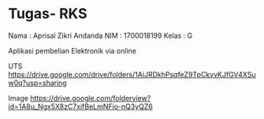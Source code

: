 # Tugas- RKS 
Nama : Aprisal Zikri Andanda
NIM  : 1700018199
Kelas : G

Aplikasi pembelian Elektronik via online 

UTS 
https://drive.google.com/drive/folders/1AiJRDkhPsqfeZ9TpCkvvKJfGV4XSuw0q?usp=sharing

Image
https://drive.google.com/folderview?id=1A8u_Ngx5X8zC7xifBeLmNFio-nQ3yQZ6
